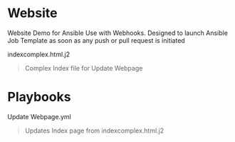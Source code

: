 # Website
Website Demo for Ansible Use with Webhooks. Designed to launch Ansible Job Template as soon as any push or pull request is initiated

indexcomplex.html.j2
>Complex Index file for Update Webpage

# Playbooks
Update Webpage.yml
>Updates Index page from indexcomplex.html.j2

